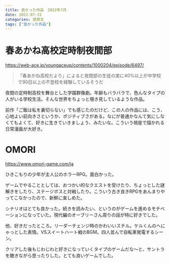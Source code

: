 ```yaml
---
title: 良かった作品　2022年7月
date: 2022-07-31
categories: 感想文
tags: ["良かった作品"]
---
```


# 春あかね高校定時制夜間部

https://web-ace.jp/youngaceup/contents/1000204/episode/6497/

> 「春あかね高校だより」によると夜間部の生徒の実に40%以上が中学校で90日以上の不登校を経験しているそうだ

夜間の定時制高校を舞台とした学園群像劇。年齢もバラバラで、色んなタイプの人がいる学校生活。そんな世界をちょっと覗き見しているような作品。

前作「ご飯は私を裏切らない」でも感じたのだけど、この人の作品には、こう、心地よい前向きさというか、ポジティブさがある。なにが普通かなんて気にしなくてもよくて、好きに生きていきましょう、みたいな。こういう視座で描かれる日常漫画が大好き。

# OMORI

https://www.omori-game.com/ja

ひきこもりの少年が主人公のホラーRPG。面白かった。

ゲームでやることとしては、おつかい的なクエストを受けたり、ちょっとした謎解きをしたり、ステージボスと対戦したり。こういう古き良きRPGをあんまりやってこなかったので、新鮮に楽しめた。

シナリオはとても良かった。続きを読みたい、というのがゲームを進めるモチベーションになっていた。現代編のオーブリーさん周りの話が特に好きでした。

他、好きだったところ。リーダーチェンジ時のかわいいスチル。ケルくんのへにゃっとした表情。VSスイートハート戦のBGM。四人並んで自転車発電するシーン。

クリアした後もじわじわと好きになっていくタイプのゲームだな～と、サントラを聴きながら思ったりした。とても良いゲームでした。

